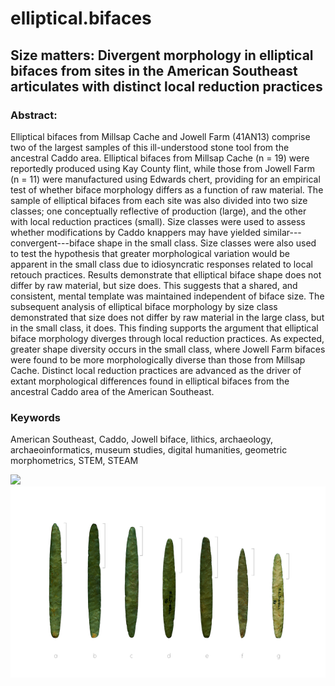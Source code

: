 # elliptical.bifaces

## Size matters: Divergent morphology in elliptical bifaces from sites in the American Southeast articulates with distinct local reduction practices

### Abstract:

Elliptical bifaces from Millsap Cache and Jowell Farm (41AN13) comprise two of the largest samples of this ill-understood stone tool from the ancestral Caddo area. Elliptical bifaces from Millsap Cache (n = 19) were reportedly produced using Kay County flint, while those from Jowell Farm (n = 11) were manufactured using Edwards chert, providing for an empirical test of whether biface morphology differs as a function of raw material. The sample of elliptical bifaces from each site was also divided into two size classes; one conceptually reflective of production (large), and the other with local reduction practices (small). Size classes were used to assess whether modifications by Caddo knappers may have yielded similar---convergent---biface shape in the small class. Size classes were also used to test the hypothesis that greater morphological variation would be apparent in the small class due to idiosyncratic responses related to local retouch practices. Results demonstrate that elliptical biface shape does not differ by raw material, but size does. This suggests that a shared, and consistent, mental template was maintained independent of biface size. The subsequent analysis of elliptical biface morphology by size class demonstrated that size does not differ by raw material in the large class, but in the small class, it does. This finding supports the argument that elliptical biface morphology diverges through local reduction practices. As expected, greater shape diversity occurs in the small class, where Jowell Farm bifaces were found to be more morphologically diverse than those from Millsap Cache. Distinct local reduction practices are advanced as the driver of extant morphological differences found in elliptical bifaces from the ancestral Caddo area of the American Southeast.

### Keywords

American Southeast, Caddo, Jowell biface, lithics, archaeology, archaeoinformatics, museum studies, digital humanities, geometric morphometrics, STEM, STEAM

![](supp/images/map.png)
![](supp/images/ellipticalbifaces.jpg)
